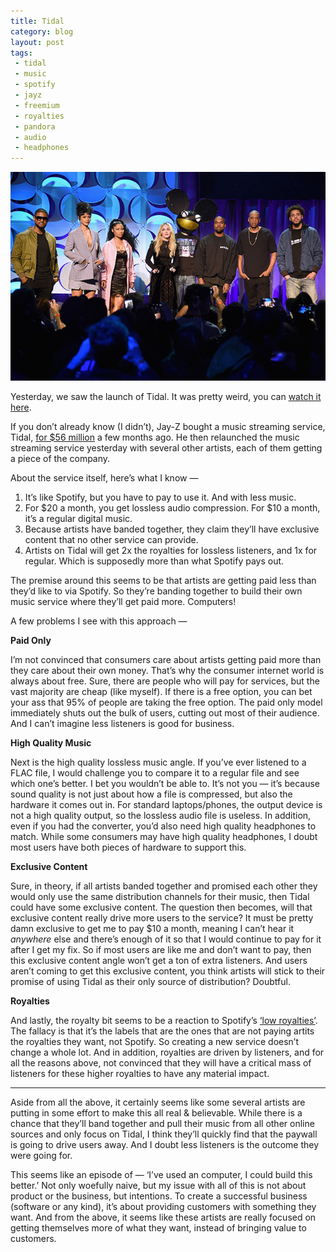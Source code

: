 ```yaml
---
title: Tidal
category: blog
layout: post
tags:
 - tidal
 - music
 - spotify
 - jayz
 - freemium
 - royalties
 - pandora
 - audio
 - headphones
---
```


![tidal](/images/tidal.jpg)

Yesterday, we saw the launch of Tidal. It was pretty weird, you can [watch it here](http://tidal.com/us). 

If you don’t already know (I didn’t), Jay-Z bought a music streaming service, Tidal, [for $56 million](http://www.theverge.com/2015/1/30/7950317/Jay-z-buys-tidal-wimp-aspiro-to-take-on-spotify) a few months ago. He then relaunched the music streaming service yesterday with several other artists, each of them getting a piece of the company. 

About the service itself, here’s what I know — 

1. It’s like Spotify, but you have to pay to use it. And with less music. 
2. For $20 a month, you get lossless audio compression. For $10 a month, it’s a regular digital music. 
3. Because artists have banded together, they claim they’ll have exclusive content that no other service can provide.
4. Artists on Tidal will get 2x the royalties for lossless listeners, and 1x for regular. Which is supposedly more than what Spotify pays out.

The premise around this seems to be that artists are getting paid less than they’d like to via Spotify. So they’re banding together to build their own music service where they’ll get paid more. Computers!

A few problems I see with this approach —

**Paid Only**

I’m not convinced that consumers care about artists getting paid more than they care about their own money. That’s why the consumer internet world is always about free. Sure, there are people who will pay for services, but the vast majority are cheap (like myself). If there is a free option, you can bet your ass that 95% of people are taking the free option. The paid only model immediately shuts out the bulk of users, cutting out most of their audience. And I can’t imagine less listeners is good for business.

**High Quality Music**

Next is the high quality lossless music angle. If you’ve ever listened to a FLAC file, I would challenge you to compare it to a regular file and see which one’s better. I bet you wouldn’t be able to. It’s not you — it’s because sound quality is not just about how a file is compressed, but also the hardware it comes out in. For standard laptops/phones, the output device is not a high quality output, so the lossless audio file is useless. In addition, even if you had the converter, you’d also need high quality headphones to match. While some consumers may have high quality headphones, I doubt most users have both pieces of hardware to support this.

**Exclusive Content**

Sure, in theory, if all artists banded together and promised each other they would only use the same distribution channels for their music, then Tidal could have some exclusive content. The question then becomes, will that exclusive content really drive more users to the service? It must be pretty damn exclusive to get me to pay $10 a month, meaning I can’t hear it *anywhere* else and there’s enough of it so that I would continue to pay for it after I get my fix. So if most users are like me and don’t want to pay, then this exclusive content angle won’t get a ton of extra listeners. And users aren’t coming to get this exclusive content, you think artists will stick to their promise of using Tidal as their only source of distribution? Doubtful.

**Royalties**

And lastly, the royalty bit seems to be a reaction to Spotify’s [‘low royalties’](http://www.npr.org/blogs/therecord/2012/09/26/161758720/how-musicians-make-money-by-the-fraction-of-a-cent-on-spotify). The fallacy is that it’s the labels that are the ones that are not paying artits the royalties they want, not Spotify. So creating a new service doesn’t change a whole lot. And in addition, royalties are driven by listeners, and for all the reasons above, not convinced that they will have a critical mass of listeners for these higher royalties to have any material impact. 

<hr>

Aside from all the above, it certainly seems like some several artists are putting in some effort to make this all real & believable. While there is a chance that they’ll band together and pull their music from all other online sources and only focus on Tidal, I think they’ll quickly find that the paywall is going to drive users away. And I doubt less listeners is the outcome they were going for.

This seems like an episode of — ‘I’ve used an computer, I could build this better.’ Not only woefully naive, but my issue with all of this is not about product or the business, but intentions. To create a successful business (software or any kind), it’s about providing customers with something they want. And from the above, it seems like these artists are really focused on getting themselves more of what they want, instead of bringing value to customers. 